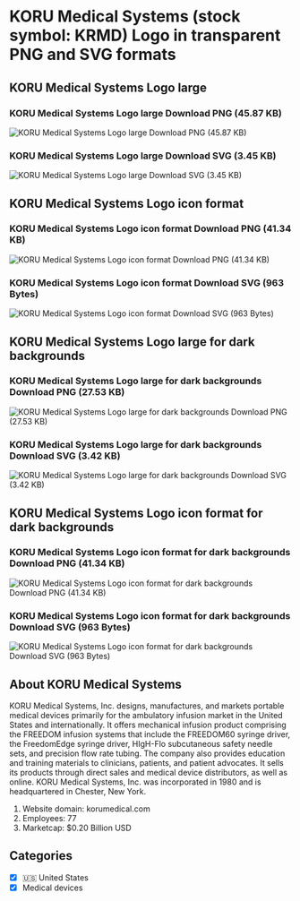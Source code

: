 # KORU Medical Systems (stock symbol: KRMD) Logo in transparent PNG and SVG formats

## KORU Medical Systems Logo large

### KORU Medical Systems Logo large Download PNG (45.87 KB)

![KORU Medical Systems Logo large Download PNG (45.87 KB)](/img/orig/KRMD_BIG-37f759b0.png)

### KORU Medical Systems Logo large Download SVG (3.45 KB)

![KORU Medical Systems Logo large Download SVG (3.45 KB)](/img/orig/KRMD_BIG-8c0cdac3.svg)

## KORU Medical Systems Logo icon format

### KORU Medical Systems Logo icon format Download PNG (41.34 KB)

![KORU Medical Systems Logo icon format Download PNG (41.34 KB)](/img/orig/KRMD-afa74c48.png)

### KORU Medical Systems Logo icon format Download SVG (963 Bytes)

![KORU Medical Systems Logo icon format Download SVG (963 Bytes)](/img/orig/KRMD-73bd49b8.svg)

## KORU Medical Systems Logo large for dark backgrounds

### KORU Medical Systems Logo large for dark backgrounds Download PNG (27.53 KB)

![KORU Medical Systems Logo large for dark backgrounds Download PNG (27.53 KB)](/img/orig/KRMD_BIG.D-61c8e5e1.png)

### KORU Medical Systems Logo large for dark backgrounds Download SVG (3.42 KB)

![KORU Medical Systems Logo large for dark backgrounds Download SVG (3.42 KB)](/img/orig/KRMD_BIG.D-cd06c430.svg)

## KORU Medical Systems Logo icon format for dark backgrounds

### KORU Medical Systems Logo icon format for dark backgrounds Download PNG (41.34 KB)

![KORU Medical Systems Logo icon format for dark backgrounds Download PNG (41.34 KB)](/img/orig/KRMD.D-ac8aedd8.png)

### KORU Medical Systems Logo icon format for dark backgrounds Download SVG (963 Bytes)

![KORU Medical Systems Logo icon format for dark backgrounds Download SVG (963 Bytes)](/img/orig/KRMD.D-0c1ab62e.svg)

## About KORU Medical Systems

KORU Medical Systems, Inc. designs, manufactures, and markets portable medical devices primarily for the ambulatory infusion market in the United States and internationally. It offers mechanical infusion product comprising the FREEDOM infusion systems that include the FREEDOM60 syringe driver, the FreedomEdge syringe driver, HIgH-Flo subcutaneous safety needle sets, and precision flow rate tubing. The company also provides education and training materials to clinicians, patients, and patient advocates. It sells its products through direct sales and medical device distributors, as well as online. KORU Medical Systems, Inc. was incorporated in 1980 and is headquartered in Chester, New York.

1. Website domain: korumedical.com
2. Employees: 77
3. Marketcap: $0.20 Billion USD


## Categories
- [x] 🇺🇸 United States
- [x] Medical devices
